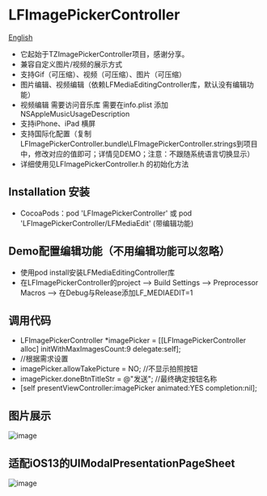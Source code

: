 # LFImagePickerController

[English](https://github.com/lincf0912/LFImagePickerController/blob/master/README_EN.md)

* 它起始于TZImagePickerController项目，感谢分享。
* 兼容自定义图片/视频的展示方式
* 支持Gif（可压缩）、视频（可压缩）、图片（可压缩）
* 图片编辑、视频编辑（依赖LFMediaEditingController库，默认没有编辑功能）
* 视频编辑 需要访问音乐库 需要在info.plist 添加 NSAppleMusicUsageDescription
* 支持iPhone、iPad 横屏
* 支持国际化配置（复制LFImagePickerController.bundle\LFImagePickerController.strings到项目中，修改对应的值即可；详情见DEMO；注意：不跟随系统语言切换显示）
* 详细使用见LFImagePickerController.h 的初始化方法

## Installation 安装

* CocoaPods：pod 'LFImagePickerController' 或 pod 'LFImagePickerController/LFMediaEdit' (带编辑功能)

## Demo配置编辑功能（不用编辑功能可以忽略）

* 使用pod install安装LFMediaEditingController库
* 在LFImagePickerController的project --> Build Settings --> Preprocessor Macros --> 在Debug与Release添加LF_MEDIAEDIT=1

## 调用代码

* LFImagePickerController *imagePicker = [[LFImagePickerController alloc] initWithMaxImagesCount:9 delegate:self];
* //根据需求设置
* imagePicker.allowTakePicture = NO;  //不显示拍照按钮
* imagePicker.doneBtnTitleStr = @"发送"; //最终确定按钮名称
* [self presentViewController:imagePicker animated:YES completion:nil];

## 图片展示

![image](https://github.com/lincf0912/LFImagePickerController/blob/master/ScreenShots/screenshot.gif)

## 适配iOS13的UIModalPresentationPageSheet

![image](https://github.com/lincf0912/LFImagePickerController/blob/master/ScreenShots/screenshot_iOS13.gif)